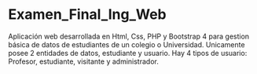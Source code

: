 # Examen_Final_Ing_Web
Aplicación web desarrollada en Html, Css, PHP y Bootstrap 4 para gestion básica de datos de estudiantes de un colegio o Universidad. Unicamente posee 2 entidades de datos, estudiante y usuario.  Hay 4 tipos de usuario: Profesor, estudiante, visitante y administrador.
